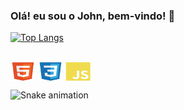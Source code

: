 ### Olá! eu sou o John, bem-vindo! 👋

[![Top Langs](https://github-readme-stats.vercel.app/api/top-langs/?username=J0hnmelo&layout=compact)](https://github.com/anuraghazra/github-readme-stats)

<div style="display: inline_block"><br>
  <img align="center" alt="HTML" height="30" width="40" src="https://raw.githubusercontent.com/devicons/devicon/master/icons/html5/html5-original.svg">
  <img align="center" alt="CSS" height="30" width="40" src="https://raw.githubusercontent.com/devicons/devicon/master/icons/css3/css3-original.svg">
  <img align="center" alt="JavaScript" height="30" width="40" src="https://raw.githubusercontent.com/devicons/devicon/master/icons/javascript/javascript-plain.svg">
</div>

  ![Snake animation]([https://github.com/J0hnmelo/J0hnmelo/blob/output/github-contribution-grid-snake.svg](https://github.com/J0hnmelo/J0hnmelo/blob/main/github-contribution-grid-snake.svg))

 
